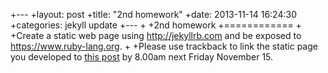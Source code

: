 +---
+layout: post
+title:  "2nd homework"
+date:   2013-11-14 16:24:30
+categories: jekyll update
+---
+
+2nd homework
+============
+
+Create a static web page using http://jekyllrb.com and be exposed to https://www.ruby-lang.org.
+
+Please use trackback to link the static page you developed to [this post](http://inf-server.inf.uth.gr/mavcourses/texwww/2013/11/05/2nd-homework/ "texwww") by 8.00am next Friday November 15.
